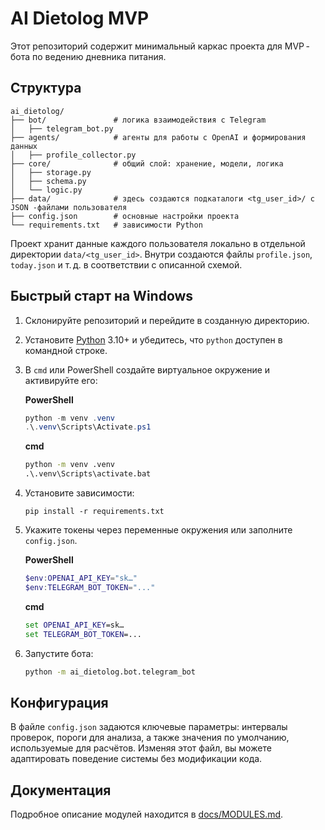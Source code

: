 # AI Dietolog MVP

Этот репозиторий содержит минимальный каркас проекта для MVP -бота по ведению дневника питания.

## Структура

```
ai_dietolog/
├── bot/               # логика взаимодействия с Telegram
│   ├── telegram_bot.py
├── agents/            # агенты для работы с OpenAI и формирования данных
│   ├── profile_collector.py
├── core/              # общий слой: хранение, модели, логика
│   ├── storage.py
│   ├── schema.py
│   └── logic.py
├── data/              # здесь создаются подкаталоги <tg_user_id>/ с JSON -файлами пользователя
├── config.json        # основные настройки проекта
└── requirements.txt   # зависимости Python
```

Проект хранит данные каждого пользователя локально в отдельной директории `data/<tg_user_id>`.  Внутри создаются файлы `profile.json`, `today.json` и т. д. в соответствии с описанной схемой.

## Быстрый старт на Windows

1. Склонируйте репозиторий и перейдите в созданную директорию.
2. Установите [Python](https://www.python.org/) 3.10+ и убедитесь, что
   ``python`` доступен в командной строке.
3. В ``cmd`` или PowerShell создайте виртуальное окружение и активируйте его:

   **PowerShell**
   ```powershell
   python -m venv .venv
   .\.venv\Scripts\Activate.ps1
   ```

   **cmd**
   ```cmd
   python -m venv .venv
   .\.venv\Scripts\activate.bat
   ```

4. Установите зависимости:

   ```
   pip install -r requirements.txt
   ```

5. Укажите токены через переменные окружения или заполните ``config.json``.

   **PowerShell**
   ```powershell
   $env:OPENAI_API_KEY="sk…"
   $env:TELEGRAM_BOT_TOKEN="..."
   ```

   **cmd**
   ```cmd
   set OPENAI_API_KEY=sk…
   set TELEGRAM_BOT_TOKEN=...
   ```

6. Запустите бота:

   ```cmd
   python -m ai_dietolog.bot.telegram_bot
   ```

## Конфигурация

В файле `config.json` задаются ключевые параметры: интервалы проверок, пороги для анализа, а также значения по умолчанию, используемые для расчётов.  Изменяя этот файл, вы можете адаптировать поведение системы без модификации кода.

## Документация

Подробное описание модулей находится в [docs/MODULES.md](docs/MODULES.md).
